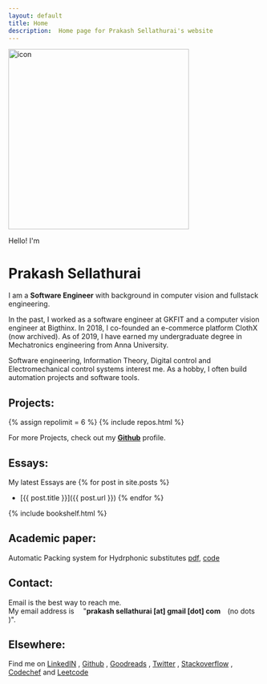 ```yaml
---
layout: default
title: Home
description:  Home page for Prakash Sellathurai's website
---
```






<div class="avatar-container">
<img class="avatar"   width="360" height="360" alt="icon" src="{{'./assets/images/avatar.jpg' | relative_url}}" aria-label="avatar" />
</div>

Hello!  I'm
<h1 style="overflow: hidden;"> Prakash Sellathurai </h1>

<p>
I am a <strong>Software Engineer</strong> with background in computer vision and fullstack engineering.
</p>

<p>
 In the past, I worked as a software engineer at GKFIT and a computer vision engineer at Bigthinx. 
In 2018, I co-founded an e-commerce platform ClothX (now archived). As of 2019, I have earned my undergraduate degree in Mechatronics engineering from Anna University.
</p>
<p>
Software engineering, Information Theory, Digital control and Electromechanical control systems interest me. As a hobby, I often build automation projects and software tools.
</p>








## Projects:
{% assign repolimit = 6 %}
{% include repos.html  %}

For more Projects, check out  my  **[Github](https://github.com/prakashsellathurai)**  profile.

## Essays:
My latest Essays are
{% for post in site.posts %}
  - [{{ post.title }}]({{  post.url }})
{% endfor %}



{% include bookshelf.html %}
## Academic paper:
Automatic Packing system for Hydrphonic substitutes [pdf](https://github.com/prakashsellathurai/ICRAET_conference_paper/blob/master/ICEARCAT_PAPER.pdf), [code](https://github.com/prakashsellathurai/OLE_MACHINE)

## Contact:
Email is the best way to reach me. <br> My email address is  &emsp;"**prakash&nbsp;sellathurai [at] gmail [dot] com**&emsp;(no dots )".


## Elsewhere:
Find me on   [LinkedIN](https://www.linkedin.com/in/prakashsellathurai/) , [Github](https://github.com/prakashsellathurai)  , [Goodreads](https://www.goodreads.com/user/show/105903487-prakash-sellathurai) , [Twitter]( https://twitter.com/prakash1729brt) , [Stackoverflow](https://stackoverflow.com/users/8336491/prakash-sellathurai) , [Codechef](https://www.codechef.com/users/prakash1729brt) and [Leetcode](https://leetcode.com/prakashsellathurai/) 


